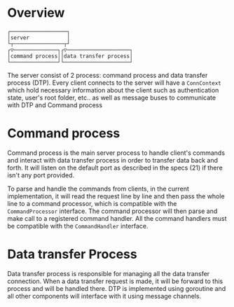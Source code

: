 # Overview

```
┌──────────────────┐                    
│server            │                    
└┬────────────────┬┘                    
┌▽──────────────┐┌▽────────────────────┐
│command process││data transfer process│
└───────────────┘└─────────────────────┘
```

The server consist of 2 process: command process and data transfer process (DTP). Every client 
connects to the server will have a `ConnContext` which hold necessary information about the client
such as authentication state, user's root folder, etc.. as well as message buses to communicate with
DTP and Command process

# Command process
Command process is the main server process to handle client's commands and interact with data
transfer process in order to transfer data back and forth. It will listen on the default port 
as described in the specs (21) if there isn't any port provided.

To parse and handle the commands from clients, in the current implementation, it will read the request
line by line and then pass the whole line to a command processor, which is compatible with the 
`CommandProcessor` interface. The command processor will then parse and make call to a registered command 
handler. All the command handlers must be compatible with the `CommandHandler` interface.

# Data transfer Process
Data transfer process is responsible for managing all the data transfer connection. When a data transfer
request is made, it will be forward to this process and will be handled there. DTP is implemented using
goroutine and all other components will interface with it using message channels.

